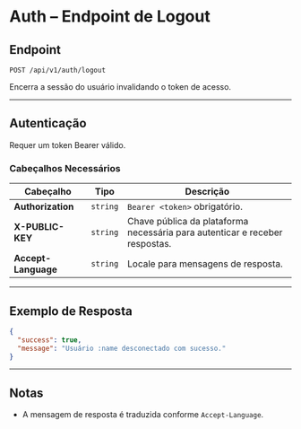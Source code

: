 # Auth – Endpoint de Logout

## Endpoint

`POST /api/v1/auth/logout`

Encerra a sessão do usuário invalidando o token de acesso.

---

## Autenticação

Requer um token Bearer válido.

### Cabeçalhos Necessários

| Cabeçalho | Tipo | Descrição |
| --------- | ---- | --------- |
| **Authorization** | `string` | `Bearer <token>` obrigatório. |
| **X-PUBLIC-KEY** | `string` | Chave pública da plataforma necessária para autenticar e receber respostas. |
| **Accept-Language** | `string` | Locale para mensagens de resposta. |

---

## Exemplo de Resposta

```json
{
  "success": true,
  "message": "Usuário :name desconectado com sucesso."
}
```

---

## Notas

* A mensagem de resposta é traduzida conforme `Accept-Language`.

